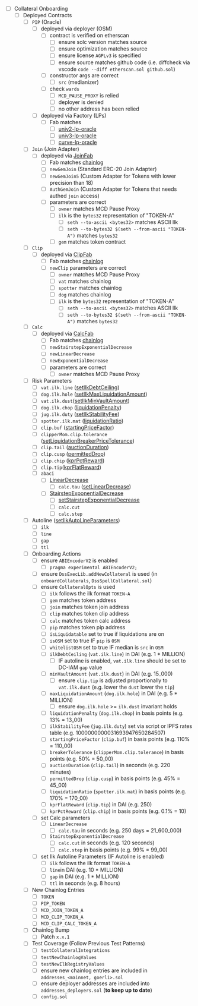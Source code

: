 * [ ] Collateral Onboarding
  * [ ] Deployed Contracts
    * [ ] `PIP` (Oracle)
      * [ ] deployed via deployer (OSM)
        * [ ] contract is verified on etherscan
          * [ ] ensure solc version matches source
          * [ ] ensure optimization matches source
          * [ ] ensure license `AGPLv3` is specified
          * [ ] ensure source matches github code (i.e. diffcheck via vscode `code --diff etherscan.sol github.sol`)
        * [ ] constructor args are correct
          * [ ] `src` (medianizer)
        * [ ] check `wards`
          * [ ] `MCD_PAUSE_PROXY` is relied
          * [ ] deployer is denied
          * [ ] no other address has been relied
      * [ ] deployed via Factory (LPs)
        * [ ] Fab matches
          * [ ] [univ2-lp-oracle](https://github.com/makerdao/univ2-lp-oracle)
          * [ ] [univ3-lp-oracle](https://github.com/makerdao/univ3-lp-oracle)
          * [ ] [curve-lp-oracle](https://github.com/makerdao/curve-lp-oracle)
    * [ ] `Join` (Join Adapter)
      * [ ] deployed via [JoinFab](https://github.com/makerdao/JoinFab/blob/master/src/JoinFab.sol)
        * [ ] Fab matches [chainlog](https://chainlog.makerdao.com/)
        * [ ] `newGemJoin` (Standard ERC-20 Join Adapter)
        * [ ] `newGemJoin5` (Custom Adapter for Tokens with lower precision than 18)
        * [ ] `AuthGemJoin` (Custom Adapter for Tokens that needs authed `join` access)
        * [ ] parameters are correct
          * [ ] `owner` matches MCD Pause Proxy
          * [ ] `ilk` is the `bytes32` representation of "TOKEN-A"
            * [ ] `seth --to-ascii <bytes32>` matches ASCII Ilk
            * [ ] `seth --to-bytes32 $(seth --from-ascii "TOKEN-A")` matches `bytes32`
          * [ ] `gem` matches token contract
    * [ ] `Clip`
      * [ ] deployed via [ClipFab](https://github.com/makerdao/dss-deploy/blob/master/src/DssDeploy.sol)
        * [ ] Fab matches [chainlog](https://chainlog.makerdao.com/)
        * [ ] `newClip` parameters are correct
          * [ ] `owner` matches MCD Pause Proxy
          * [ ] `vat` matches chainlog
          * [ ] `spotter` matches chainlog
          * [ ] `dog` matches chainlog
          * [ ] `ilk` is the `bytes32` representation of "TOKEN-A"
            * [ ] `seth --to-ascii <bytes32>` matches ASCII Ilk
            * [ ] `seth --to-bytes32 $(seth --from-ascii "TOKEN-A")` matches `bytes32`
    * [ ] `Calc`
      * [ ] deployed via [CalcFab](https://github.com/makerdao/dss-deploy/blob/master/src/DssDeploy.sol)
        * [ ] Fab matches [chainlog](https://chainlog.makerdao.com/)
        * [ ] `newStairstepExponentialDecrease`
        * [ ] `newLinearDecrease`
        * [ ] `newExponentialDecrease`
        * [ ] parameters are correct
          * [ ] `owner` matches MCD Pause Proxy
    * [ ] Risk Parameters
      * [ ] `vat.ilk.line` ([setIlkDebtCeiling](https://github.com/makerdao/dss-exec-lib/blob/v0.0.9/src/DssExecLib.sol#L611))
      * [ ] `dog.ilk.hole` ([setIlkMaxLiquidationAmount](https://github.com/makerdao/dss-exec-lib/blob/v0.0.9/src/DssExecLib.sol#L699))
      * [ ] `vat.ilk.dust`([setIlkMinVaultAmount](https://github.com/makerdao/dss-exec-lib/blob/v0.0.9/src/DssExecLib.sol#L676))
      * [ ] `dog.ilk.chop` ([liquidationPenalty](https://github.com/makerdao/dss-exec-lib/blob/v0.0.9/src/DssExecLib.sol#L689))
      * [ ] `jug.ilk.duty` ([setIlkStabilityFee](https://github.com/makerdao/dss-exec-lib/blob/v0.0.9/src/DssExecLib.sol#L792))
      * [ ] `spotter.ilk.mat`  ([liquidationRatio](https://github.com/makerdao/dss-exec-lib/blob/v0.0.9/src/DssExecLib.sol#L709))
      * [ ] `clip.buf`  ([startingPriceFactor](https://github.com/makerdao/dss-exec-lib/blob/v0.0.9/src/DssExecLib.sol#L720))
      * [ ] `clipperMom.clip.tolerance` ([setLiquidationBreakerPriceTolerance](https://github.com/makerdao/dss-exec-lib/blob/v0.0.9/src/DssExecLib.sol#L772))
      * [ ] `clip.tail` ([auctionDuration](https://github.com/makerdao/dss-exec-lib/blob/v0.0.9/src/DssExecLib.sol#L731))
      * [ ] `clip.cusp` ([permittedDrop](https://github.com/makerdao/dss-exec-lib/blob/v0.0.9/src/DssExecLib.sol#L740))
      * [ ] `clip.chip` ([kprPctReward](https://github.com/makerdao/dss-exec-lib/blob/v0.0.9/src/DssExecLib.sol#L750))
      * [ ] `clip.tip`([kprFlatReward](https://github.com/makerdao/dss-exec-lib/blob/v0.0.9/src/DssExecLib.sol#L760))
      * [ ] `abaci`
        * [ ] [LinearDecrease](https://github.com/makerdao/dss/blob/v0.0.9/src/abaci.sol#L29)
          * [ ] `calc.tau` ([setLinearDecrease](https://github.com/makerdao/dss-exec-lib/blob/v0.0.9/src/DssExecLib.sol#L811))
        * [ ] [StairstepExponentialDecrease](https://github.com/makerdao/dss/blob/v0.0.9/src/abaci.sol#L91)
          * [ ] [setStairstepExponentialDecrease](https://github.com/makerdao/dss-exec-lib/blob/v0.0.9/src/DssExecLib.sol#L822)
          * [ ] `calc.cut`
          * [ ] `calc.step`
    * [ ] Autoline ([setIlkAutoLineParameters](https://github.com/makerdao/dss-exec-lib/blob/v0.0.9/src/DssExecLib.sol#L648))
      * [ ] `ilk`
      * [ ] `line`
      * [ ] `gap`
      * [ ] `ttl`
    * [ ] Onboarding Actions
      * [ ] ensure `ABIEncoderV2` is enabled
          * [ ] `pragma experimental ABIEncoderV2;`
      * [ ] ensure `DssExecLib.addNewCollateral` is used (in `onboardCollaterals`, `DssSpellCollateral.sol`)
      * [ ] ensure `CollateralOpts` is used
        * [ ] `ilk` follows the ilk format `TOKEN-A`
        * [ ] `gem` matches token address
        * [ ] `join` matches token join address
        * [ ] `clip` matches token clip address
        * [ ] `calc` matches token calc address
        * [ ] `pip` matches token pip address
        * [ ] `isLiquidatable` set to true if liquidations are on
        * [ ] `isOSM` set to true IF `pip` is `OSM`
        * [ ] `whitelistOSM` set to true IF median is `src` in `OSM`
        * [ ] `ilkDebtCeiling` (`vat.ilk.line`) in DAI (e.g. 1 * MILLION)
          * [ ] IF autoline is enabled, `vat.ilk.line` should be set to DC-IAM `gap` value
        * [ ] `minVaultAmount` (`vat.ilk.dust`) in DAI (e.g. 15_000)
          * [ ] ensure `clip.tip` is adjusted proportionally to `vat.ilk.dust` (e.g. lower the `dust` lower the `tip`)
        * [ ] `maxLiquidationAmount` (`dog.ilk.hole`) in DAI (e.g. 5 * MILLION)
          * [ ] ensure `dog.ilk.hole` >= `ilk.dust` invariant holds
        * [ ] `liquidationPenalty` (`dog.ilk.chop`) in basis points (e.g. 13% = 13_00)
        * [ ] `ilkStabilityFee` (`jug.ilk.duty`) set via script or IPFS rates table (e.g. 1000000000031693947650284507)
        * [ ] `startingPriceFactor` (`clip.buf`) in basis points (e.g. 110% = 110_00)
        * [ ] `breakerTolerance` (`clipperMom.clip.tolerance`) in basis points (e.g. 50% = 50_00)
        * [ ] `auctionDuration` (`clip.tail`) in seconds (e.g. 220 minutes)
        * [ ] `permittedDrop` (`clip.cusp`) in basis points (e.g. 45% = 45_00)
        * [ ] `liquidationRatio` (`spotter.ilk.mat`) in basis points (e.g. 170% = 170_00)
        * [ ] `kprFlatReward` (`clip.tip`) in DAI (e.g. 250)
        * [ ] `kprPctReward` (`clip.chip`) in basis points (e.g. 0.1% = 10)
      * [ ] set Calc parameters
        * [ ] `LinearDecrease`
          * [ ] `calc.tau` in seconds (e.g. 250 days = 21_600_000)
        * [ ] `StairstepExponentialDecrease`
          * [ ] `calc.cut` in seconds (e.g. 120 seconds)
          * [ ] `calc.step` in basis points (e.g. 99% = 99_00)
      * [ ] set Ilk Autoline Parameters (IF Autoline is enabled)
        * [ ] `ilk` follows the ilk format `TOKEN-A`
        * [ ] `line`in DAI (e.g. 10 * MILLION)
        * [ ] `gap` in DAI (e.g. 1 * MILLION)
        * [ ] `ttl` in seconds (e.g. 8 hours)
    * [ ] New Chainlog Entries
        * [ ] `TOKEN`
        * [ ] `PIP_TOKEN`
        * [ ] `MCD_JOIN_TOKEN_A`
        * [ ] `MCD_CLIP_TOKEN_A`
        * [ ] `MCD_CLIP_CALC_TOKEN_A`
    * [ ] Chainlog Bump
      * [ ] Patch `x.x.1`
    * [ ] Test Coverage (Follow Previous Test Patterns)
      * [ ] `testCollateralIntegrations`
      * [ ] `testNewChainlogValues`
      * [ ] `testNewIlkRegistryValues`
      * [ ] ensure new chainlog entries are included in `addresses_<mainnet, goerli>.sol`
      * [ ] ensure deployer addresses are included into `addresses_deployers.sol` (**to keep up to date**)
      * [ ] `config.sol`
